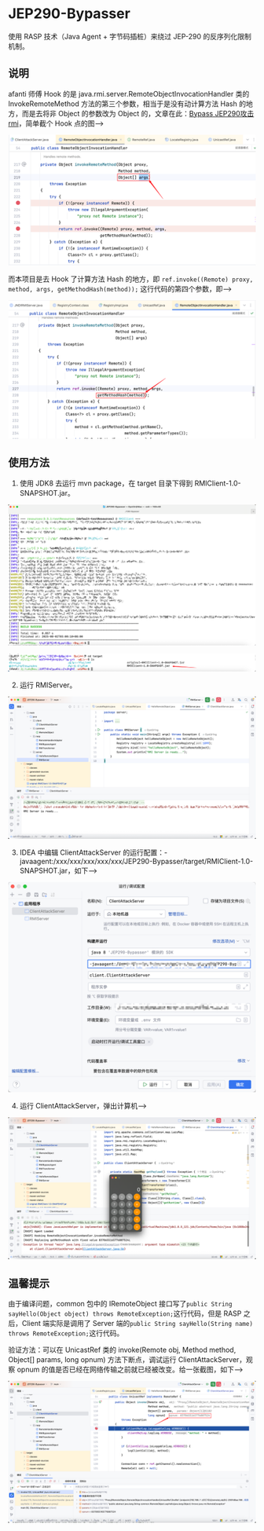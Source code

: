 # JEP290-Bypasser

使用 RASP 技术（Java Agent + 字节码插桩）来绕过 JEP-290 的反序列化限制机制。

## 说明

afanti 师傅 Hook 的是 java.rmi.server.RemoteObjectInvocationHandler 类的 InvokeRemoteMethod 方法的第三个参数，相当于是没有动计算方法 Hash 的地方，而是去将非 Object 的参数改为 Object 的，文章在此：[Bypass JEP290攻击rmi](https://www.anquanke.com/post/id/200860)，简单截个 Hook 点的图-->

![alt text](image/image-6.png)

而本项目是去 Hook 了计算方法 Hash 的地方，即 `ref.invoke((Remote) proxy, method, args,
getMethodHash(method));` 这行代码的第四个参数，即-->

![alt text](image/image-7.png)

## 使用方法

1. 使用 JDK8 去运行 mvn package，在 target 目录下得到 RMIClient-1.0-SNAPSHOT.jar。

![alt text](image/image.png)

![alt text](image/image-1.png)

2. 运行 RMIServer。

![alt text](image/image-2.png)

3. IDEA 中编辑 ClientAttackServer 的运行配置：-javaagent:/xxx/xxx/xxx/xxx/xxx/JEP290-Bypasser/target/RMIClient-1.0-SNAPSHOT.jar，如下-->

![alt text](image/image-3.png)

4. 运行 ClientAttackServer，弹出计算机-->

![alt text](image/image-4.png)

## 温馨提示

由于编译问题，common 包中的 IRemoteObject 接口写了`public String sayHello(Object object) throws RemoteException;`这行代码，但是 RASP 之后，Client 端实际是调用了 Server 端的`public String sayHello(String name) throws RemoteException;`这行代码。

验证方法：可以在 UnicastRef 类的 invoke(Remote obj, Method method, Object[] params, long opnum) 方法下断点，调试运行 ClientAttackServer，观察 opnum 的值是否已经在网络传输之前就已经被改变。给一张截图，如下-->

![alt text](image/image-5.png)